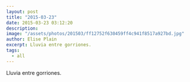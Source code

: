 ```yaml
---
layout: post
title: "2015-03-23"
date: 2015-03-23 03:12:20
description: 
image: "/assets/photos/201503/ff12752f630459ff4c941f8517a927bd.jpg"
author: Elise Plain
excerpt: Lluvia entre gorriones.
tags: 
  - all
---
```


Lluvia entre gorriones.
<p></p>
